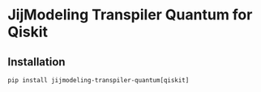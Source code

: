# JijModeling Transpiler Quantum for Qiskit

## Installation

```shell
pip install jijmodeling-transpiler-quantum[qiskit]
```
